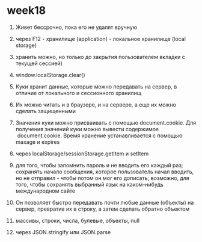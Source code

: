# week18

1. Живет бессрочно, пока его не удалят вручную

2. через F12 - хранилище (application) - локальное хранилище (local storage)

3. хранить можно, но только до закрытия пользователем вкладки с текущей сессией)

4. window.localStorage.clear()

5. Куки хранит данные, которые можно передавать на сервер, в отличие от локального и сессионного хранилищ

6. Их можно читать и в браузере, и на сервере, а еще их можно сделать защищенными

7. Значения куки можно присваивать с помощью document.cookie. Для получения значений куки можно вывести содержимое  document.cookie. Время хранение устанавливается с помощью maxage и expires

8. через localStorage/sessionStorage.getItem и setItem

9. для того, чтобы запомнить пароль и не вводить его каждый раз;
    сохранять начало сообщения, которое пользователь начал вводить, но не отправил - чтобы потом он мог его дописать;
    возможно, для того, чтобы сохранять выбранный язык на каком-нибудь международном сайте

10. Он позволяет быстро передавать почти любые данные (объекты) на сервер, превратив их в строку, а затем сделать обратно объектом

11. массивы, строки, числа, булевые, объекты, null

12. через JSON.stringify или JSON.parse
